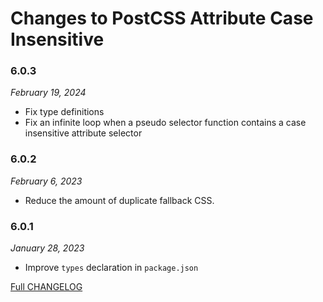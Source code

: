 # Changes to PostCSS Attribute Case Insensitive

### 6.0.3

_February 19, 2024_

- Fix type definitions
- Fix an infinite loop when a pseudo selector function contains a case insensitive attribute selector

### 6.0.2

_February 6, 2023_

- Reduce the amount of duplicate fallback CSS.

### 6.0.1

_January 28, 2023_

- Improve `types` declaration in `package.json`

[Full CHANGELOG](https://github.com/csstools/postcss-plugins/tree/main/plugins/postcss-attribute-case-insensitive/CHANGELOG.md)
